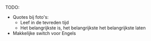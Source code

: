 TODO:
* Quotes bij foto's:
  * Leef in de tevreden tijd
  * Het belangrijkste is, het belangrijkste het belangrijkste laten
* Makkelijke switch voor Engels
